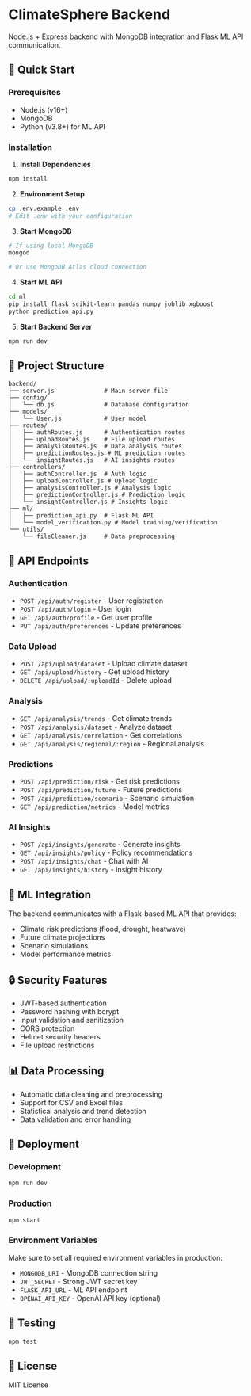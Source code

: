 # ClimateSphere Backend

Node.js + Express backend with MongoDB integration and Flask ML API communication.

## 🚀 Quick Start

### Prerequisites
- Node.js (v16+)
- MongoDB
- Python (v3.8+) for ML API

### Installation

1. **Install Dependencies**
```bash
npm install
```

2. **Environment Setup**
```bash
cp .env.example .env
# Edit .env with your configuration
```

3. **Start MongoDB**
```bash
# If using local MongoDB
mongod

# Or use MongoDB Atlas cloud connection
```

4. **Start ML API**
```bash
cd ml
pip install flask scikit-learn pandas numpy joblib xgboost
python prediction_api.py
```

5. **Start Backend Server**
```bash
npm run dev
```

## 📁 Project Structure

```
backend/
├── server.js              # Main server file
├── config/
│   └── db.js              # Database configuration
├── models/
│   └── User.js            # User model
├── routes/
│   ├── authRoutes.js      # Authentication routes
│   ├── uploadRoutes.js    # File upload routes
│   ├── analysisRoutes.js  # Data analysis routes
│   ├── predictionRoutes.js # ML prediction routes
│   └── insightRoutes.js   # AI insights routes
├── controllers/
│   ├── authController.js  # Auth logic
│   ├── uploadController.js # Upload logic
│   ├── analysisController.js # Analysis logic
│   ├── predictionController.js # Prediction logic
│   └── insightController.js # Insights logic
├── ml/
│   ├── prediction_api.py  # Flask ML API
│   └── model_verification.py # Model training/verification
└── utils/
    └── fileCleaner.js     # Data preprocessing
```

## 🔌 API Endpoints

### Authentication
- `POST /api/auth/register` - User registration
- `POST /api/auth/login` - User login
- `GET /api/auth/profile` - Get user profile
- `PUT /api/auth/preferences` - Update preferences

### Data Upload
- `POST /api/upload/dataset` - Upload climate dataset
- `GET /api/upload/history` - Get upload history
- `DELETE /api/upload/:uploadId` - Delete upload

### Analysis
- `GET /api/analysis/trends` - Get climate trends
- `POST /api/analysis/dataset` - Analyze dataset
- `GET /api/analysis/correlation` - Get correlations
- `GET /api/analysis/regional/:region` - Regional analysis

### Predictions
- `POST /api/prediction/risk` - Get risk predictions
- `POST /api/prediction/future` - Future predictions
- `POST /api/prediction/scenario` - Scenario simulation
- `GET /api/prediction/metrics` - Model metrics

### AI Insights
- `POST /api/insights/generate` - Generate insights
- `GET /api/insights/policy` - Policy recommendations
- `POST /api/insights/chat` - Chat with AI
- `GET /api/insights/history` - Insight history

## 🤖 ML Integration

The backend communicates with a Flask-based ML API that provides:
- Climate risk predictions (flood, drought, heatwave)
- Future climate projections
- Scenario simulations
- Model performance metrics

## 🔒 Security Features

- JWT-based authentication
- Password hashing with bcrypt
- Input validation and sanitization
- CORS protection
- Helmet security headers
- File upload restrictions

## 📊 Data Processing

- Automatic data cleaning and preprocessing
- Support for CSV and Excel files
- Statistical analysis and trend detection
- Data validation and error handling

## 🚀 Deployment

### Development
```bash
npm run dev
```

### Production
```bash
npm start
```

### Environment Variables
Make sure to set all required environment variables in production:
- `MONGODB_URI` - MongoDB connection string
- `JWT_SECRET` - Strong JWT secret key
- `FLASK_API_URL` - ML API endpoint
- `OPENAI_API_KEY` - OpenAI API key (optional)

## 🧪 Testing

```bash
npm test
```

## 📝 License

MIT License
